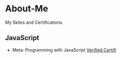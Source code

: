 # About-Me
My Skiles and Certifications
## JavaScript
- Meta: Programming with JavaScript [Verified Certifi](https://coursera.org/share/50fcad9aa49a380e6fc5ad3e38b5f50b)
